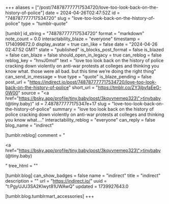 +++
aliases = ["/post/748787777717534720/love-too-look-back-on-the-history-of-police"]
date = 2024-04-26T02:47:52Z
id = "748787777717534720"
slug = "love-too-look-back-on-the-history-of-police"
type = "tumblr-quote"

[tumblr]
id_string = "748787777717534720"
format = "markdown"
note_count = 0.0
interactability_blaze = "everyone"
timestamp = 1714099672.0
display_avatar = true
can_like = false
date = "2024-04-26 02:47:52 GMT"
state = "published"
is_blocks_post_format = false
is_blazed = false
can_blaze = false
should_open_in_legacy = true
can_reblog = false
reblog_key = "hnvJ0mof"
text = "love too look back on the history of police cracking down violently on anti-war protests at colleges and thinking you know what. those were all bad. but this time we&rsquo;re doing the right thing"
can_send_in_message = true
type = "quote"
is_blaze_pending = false
post_url = "https://indirect.io/post/748787777717534720/love-too-look-back-on-the-history-of-police"
short_url = "https://tmblr.co/ZY3jbyfaEeG-0W00"
source = "<a href=\"https://bsky.app/profile/tiny.baby/post/3kqyvnemep323\">tinybaby (@tiny.baby)</a>"
id = 7.487877777175347e+17
slug = "love-too-look-back-on-the-history-of-police"
summary = "love too look back on the history of police cracking down violently on anti-war protests at colleges and thinking you know what...."
interactability_reblog = "everyone"
can_reply = false
blog_name = "indirect"

[tumblr.reblog]
comment = "<p><a href=\"https://bsky.app/profile/tiny.baby/post/3kqyvnemep323\">tinybaby (@tiny.baby)</a></p>"
tree_html = ""

[tumblr.blog]
can_show_badges = false
name = "indirect"
title = "indirect"
description = ""
url = "https://indirect.io/"
uuid = "t:PgyUJU3SA2Klwyt81UWAwQ"
updated = 1739927643.0

[tumblr.blog.tumblrmart_accessories]
+++
